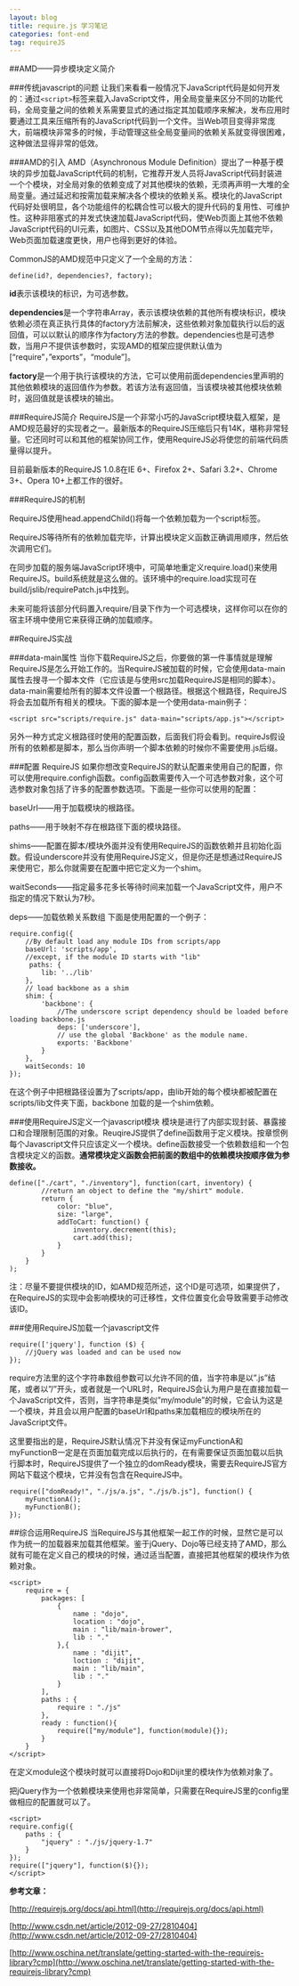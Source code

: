 ```yaml
---
layout: blog
title: require.js 学习笔记
categories: font-end
tag: requireJS
---
```


##AMD——异步模块定义简介

###传统javascript的问题
让我们来看看一般情况下JavaScript代码是如何开发的：通过`<script>`标签来载入JavaScript文件，用全局变量来区分不同的功能代码，全局变量之间的依赖关系需要显式的通过指定其加载顺序来解决，发布应用时要通过工具来压缩所有的JavaScript代码到一个文件。当Web项目变得非常庞大，前端模块非常多的时候，手动管理这些全局变量间的依赖关系就变得很困难，这种做法显得非常的低效。

###AMD的引入
AMD（Asynchronous Module Definition）提出了一种基于模块的异步加载JavaScript代码的机制，它推荐开发人员将JavaScript代码封装进一个个模块，对全局对象的依赖变成了对其他模块的依赖，无须再声明一大堆的全局变量。通过延迟和按需加载来解决各个模块的依赖关系。模块化的JavaScript代码好处很明显，各个功能组件的松耦合性可以极大的提升代码的复用性、可维护性。这种非阻塞式的并发式快速加载JavaScript代码，使Web页面上其他不依赖JavaScript代码的UI元素，如图片、CSS以及其他DOM节点得以先加载完毕，Web页面加载速度更快，用户也得到更好的体验。

CommonJS的AMD规范中只定义了一个全局的方法：

    define(id?, dependencies?, factory); 

**id**表示该模块的标识，为可选参数。

**dependencies**是一个字符串Array，表示该模块依赖的其他所有模块标识，模块依赖必须在真正执行具体的factory方法前解决，这些依赖对象加载执行以后的返回值，可以以默认的顺序作为factory方法的参数。dependencies也是可选参数，当用户不提供该参数时，实现AMD的框架应提供默认值为[“require”，”exports”，“module”]。

**factory**是一个用于执行该模块的方法，它可以使用前面dependencies里声明的其他依赖模块的返回值作为参数。若该方法有返回值，当该模块被其他模块依赖时，返回值就是该模块的输出。

###RequireJS简介
RequireJS是一个非常小巧的JavaScript模块载入框架，是AMD规范最好的实现者之一。最新版本的RequireJS压缩后只有14K，堪称非常轻量。它还同时可以和其他的框架协同工作，使用RequireJS必将使您的前端代码质量得以提升。

目前最新版本的RequireJS 1.0.8在IE 6+、Firefox 2+、Safari 3.2+、Chrome 3+、Opera 10+上都工作的很好。

###RequireJS的机制

RequireJS使用head.appendChild()将每一个依赖加载为一个script标签。

RequireJS等待所有的依赖加载完毕，计算出模块定义函数正确调用顺序，然后依次调用它们。

在同步加载的服务端JavaScript环境中，可简单地重定义require.load()来使用RequireJS。build系统就是这么做的。该环境中的require.load实现可在build/jslib/requirePatch.js中找到。

未来可能将该部分代码置入require/目录下作为一个可选模块，这样你可以在你的宿主环境中使用它来获得正确的加载顺序。

##RequireJS实战

###data-main属性
当你下载RequireJS之后，你要做的第一件事情就是理解RequireJS是怎么开始工作的。当RequireJS被加载的时候，它会使用data-main属性去搜寻一个脚本文件（它应该是与使用src加载RequireJS是相同的脚本）。data-main需要给所有的脚本文件设置一个根路径。根据这个根路径，RequireJS将会去加载所有相关的模块。下面的脚本是一个使用data-main例子：

    <script src="scripts/require.js" data-main="scripts/app.js"></script>

另外一种方式定义根路径时使用的配置函数，后面我们将会看到。requireJs假设所有的依赖都是脚本，那么当你声明一个脚本依赖的时候你不需要使用.js后缀。

###配置 RequireJS
如果你想改变RequireJS的默认配置来使用自己的配置，你可以使用require.configh函数。config函数需要传入一个可选参数对象，这个可选参数对象包括了许多的配置参数选项。下面是一些你可以使用的配置：

baseUrl——用于加载模块的根路径。

paths——用于映射不存在根路径下面的模块路径。

shims——配置在脚本/模块外面并没有使用RequireJS的函数依赖并且初始化函数。假设underscore并没有使用RequireJS定义，但是你还是想通过RequireJS来使用它，那么你就需要在配置中把它定义为一个shim。

waitSeconds——指定最多花多长等待时间来加载一个JavaScript文件，用户不指定的情况下默认为7秒。

deps——加载依赖关系数组
下面是使用配置的一个例子：

    require.config({
        //By default load any module IDs from scripts/app
        baseUrl: 'scripts/app',
        //except, if the module ID starts with "lib"
         paths: {
            lib: '../lib'
        }, 
        // load backbone as a shim
        shim: {
            'backbone': {
                //The underscore script dependency should be loaded before loading backbone.js
                deps: ['underscore'],
                // use the global 'Backbone' as the module name.
                exports: 'Backbone'
            }
        },
        waitSeconds: 10
    });

在这个例子中把根路径设置为了scripts/app，由lib开始的每个模块都被配置在scripts/lib文件夹下面，backbone 加载的是一个shim依赖。

###使用RequireJS定义一个javascript模块
模块是进行了内部实现封装、暴露接口和合理限制范围的对象。ReuqireJS提供了define函数用于定义模块。按章惯例每个Javascript文件只应该定义一个模块。define函数接受一个依赖数组和一个包含模块定义的函数。**通常模块定义函数会把前面的数组中的依赖模块按顺序做为参数接收。**

    define(["./cart", "./inventory"], function(cart, inventory) {
            //return an object to define the "my/shirt" module.
            return {
                color: "blue",
                size: "large",
                addToCart: function() {
                    inventory.decrement(this);
                    cart.add(this);
                }
            }
        }
    );

注：尽量不要提供模块的ID，如AMD规范所述，这个ID是可选项，如果提供了，在RequireJS的实现中会影响模块的可迁移性，文件位置变化会导致需要手动修改该ID。


###使用RequireJS加载一个javascript文件

    require(['jquery'], function ($) {
        //jQuery was loaded and can be used now
    });

require方法里的这个字符串数组参数可以允许不同的值，当字符串是以”.js”结尾，或者以”/”开头，或者就是一个URL时，RequireJS会认为用户是在直接加载一个JavaScript文件，否则，当字符串是类似”my/module”的时候，它会认为这是一个模块，并且会以用户配置的baseUrl和paths来加载相应的模块所在的JavaScript文件。

这里要指出的是，RequireJS默认情况下并没有保证myFunctionA和myFunctionB一定是在页面加载完成以后执行的，在有需要保证页面加载以后执行脚本时，RequireJS提供了一个独立的domReady模块，需要去RequireJS官方网站下载这个模块，它并没有包含在RequireJS中。

    require(["domReady!", "./js/a.js", "./js/b.js"], function() {
    	myFunctionA();
    	myFunctionB();
    });   

##综合运用RequireJS
当RequireJS与其他框架一起工作的时候，显然它是可以作为统一的加载器来加载其他框架。鉴于jQuery、Dojo等已经支持了AMD，那么就有可能在定义自己的模块的时候，通过适当配置，直接把其他框架的模块作为依赖对象。

    <script>
    	require = {
    		packages: [
    			{
    				name : "dojo",
    				location : "dojo",
    				main : "lib/main-brower",
    				lib : "."
    			},{
    				name : "dijit",
    				loction : "dijit",
    				main : "lib/main",
    				lib : "."
    			}
    		],
    		paths : {
    			require : "./js" 
    		},
    		ready : function(){
    			require(["my/module"], function(module){});
    		}
    	}
    </script>

在定义module这个模块时就可以直接将Dojo和Dijit里的模块作为依赖对象了。

把jQuery作为一个依赖模块来使用也非常简单，只需要在RequireJS里的config里做相应的配置就可以了。

    <script>
    require.config({
    	paths : {
    		"jquery" : "./js/jquery-1.7"
    	}
    });
    require(["jquery"], function($){});
    </script>

**参考文章：**

[http://requirejs.org/docs/api.html](http://requirejs.org/docs/api.html)

[http://www.csdn.net/article/2012-09-27/2810404](http://www.csdn.net/article/2012-09-27/2810404)

[http://www.oschina.net/translate/getting-started-with-the-requirejs-library?cmp](http://www.oschina.net/translate/getting-started-with-the-requirejs-library?cmp)



